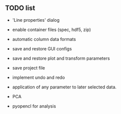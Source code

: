 TODO list
---------

- 'Line properties' dialog

- enable container files (spec, hdf5, zip)

- automatic column data formats

- save and restore GUI configs

- save and restore plot and transform parameters

- save project file

- implement undo and redo

- application of any parameter to later selected data.

- PCA

- pyopencl for analysis
